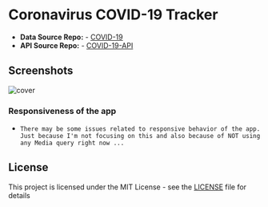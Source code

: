 # Coronavirus COVID-19 Tracker

* **Data Source Repo:** - [COVID-19](https://github.com/CSSEGISandData/COVID-19)
* **API Source Repo:** - [COVID-19-API](https://github.com/mathdroid/covid-19-api)

## Screenshots

![cover](https://user-images.githubusercontent.com/26044917/79067881-2db97680-7cdc-11ea-9d47-4e853bfe50c1.png)

### Responsiveness of the app

- `There may be some issues related to responsive behavior of the app. Just because I'm not focusing on this and also because of NOT using any Media query right now ...`

## License

This project is licensed under the MIT License - see the [LICENSE](LICENSE) file for details
